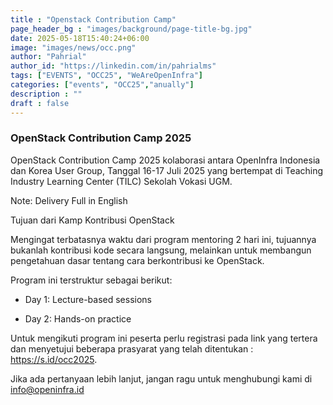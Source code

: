 ```yaml
---
title : "Openstack Contribution Camp"
page_header_bg : "images/background/page-title-bg.jpg"
date: 2025-05-18T15:40:24+06:00
image: "images/news/occ.png"
author: "Pahrial"
author_id: "https://linkedin.com/in/pahrialms"
tags: ["EVENTS", "OCC25", "WeAreOpenInfra"]
categories: ["events", "OCC25","anually"]
description : ""
draft : false
---
```

### OpenStack Contribution Camp 2025
OpenStack Contribution Camp 2025 kolaborasi antara OpenInfra Indonesia dan Korea User Group, Tanggal 16-17 Juli 2025 yang bertempat di Teaching Industry Learning Center (TILC) Sekolah Vokasi UGM.

Note: Delivery Full in English 

Tujuan dari Kamp Kontribusi OpenStack

Mengingat terbatasnya waktu dari program mentoring 2 hari ini, tujuannya bukanlah kontribusi kode secara langsung, melainkan untuk membangun pengetahuan dasar tentang cara berkontribusi ke OpenStack.

Program ini terstruktur sebagai berikut:

- Day 1: Lecture-based sessions

- Day 2: Hands-on practice

Untuk mengikuti program ini peserta perlu registrasi pada link yang tertera dan menyetujui beberapa prasyarat yang telah ditentukan :
<a href="https://s.id/occ2025" style="color: #007BFF !important;">https://s.id/occ2025</a>.

Jika ada pertanyaan lebih lanjut, jangan ragu untuk menghubungi kami di <a style="color: #007BFF !important;">info@openinfra.id</a>



